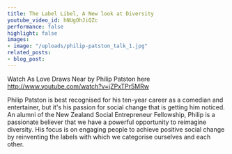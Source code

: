 ```yaml
---
title: The Label Libel, A New look at Diversity
youtube_video_id: hNUgOhJiQZc
performance: false
highlight: false
images:
- image: "/uploads/philip-patston_talk_1.jpg"
related_posts:
- blog_post: 
---
```


Watch As Love Draws Near by Philip Patston here http://www.youtube.com/watch?v=jZPxTPr5MRw

Philip Patston is best recognised for his ten-year career as a comedian and entertainer, but it's his passion for social change that is getting him noticed. An alumni of the New Zealand Social Entrepreneur Fellowship, Philip is a passionate believer that we have a powerful opportunity to reimagine diversity. His focus is on engaging people to achieve positive social change by reinventing the labels with which we categorise ourselves and each other.

